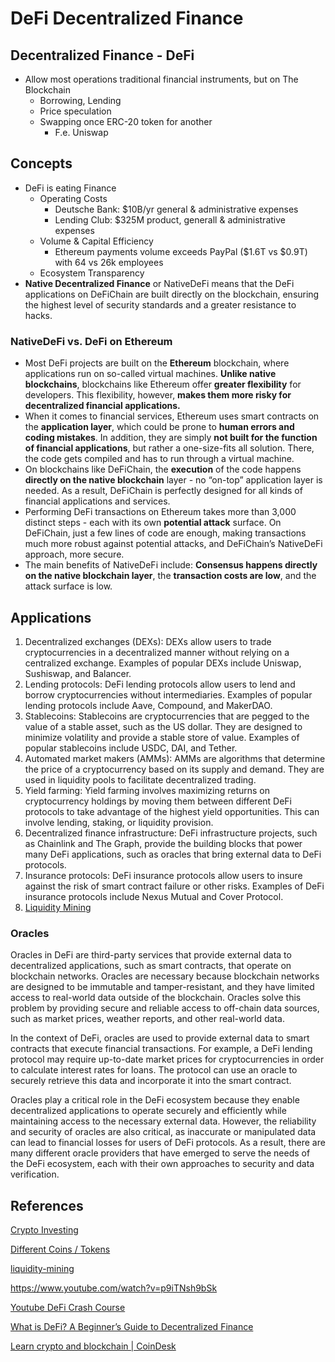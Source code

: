# DeFi Decentralized Finance

## Decentralized Finance - DeFi

- Allow most operations traditional financial instruments, but on The Blockchain
  - Borrowing, Lending
  - Price speculation
  - Swapping once ERC-20 token for another
    - F.e. Uniswap

## Concepts

- DeFi is eating Finance
  - Operating Costs
    - Deutsche Bank: $10B/yr general & administrative expenses
    - Lending Club: $325M product, generall & administrative expenses
  - Volume & Capital Efficiency
    - Ethereum payments volume exceeds PayPal ($1.6T vs $0.9T) with 64 vs 26k employees
  - Ecosystem Transparency
- **Native Decentralized Finance** or NativeDeFi means that the DeFi applications on DeFiChain are built directly on the blockchain, ensuring the highest level of security standards and a greater resistance to hacks.

### NativeDeFi vs. DeFi on Ethereum

- Most DeFi projects are built on the **Ethereum** blockchain, where applications run on so-called virtual machines. **Unlike native blockchains**, blockchains like Ethereum offer **greater flexibility** for developers. This flexibility, however, **makes them more risky for decentralized financial applications.**
- When it comes to financial services, Ethereum uses smart contracts on the **application layer**, which could be prone to **human errors and coding mistakes**. In addition, they are simply **not built for the function of financial applications**, but rather a one-size-fits all solution. There, the code gets compiled and has to run through a virtual machine.
- On blockchains like DeFiChain, the **execution** of the code happens **directly on the native blockchain** layer - no “on-top” application layer is needed. As a result, DeFiChain is perfectly designed for all kinds of financial applications and services.
- Performing DeFi transactions on Ethereum takes more than 3,000 distinct steps - each with its own **potential attack** surface. On DeFiChain, just a few lines of code are enough, making transactions much more robust against potential attacks, and DeFiChain’s NativeDeFi approach, more secure.
- The main benefits of NativeDeFi include: **Consensus happens directly on the native blockchain layer**, the **transaction costs are low**, and the attack surface is low.

## Applications

1. Decentralized exchanges (DEXs): DEXs allow users to trade cryptocurrencies in a decentralized manner without relying on a centralized exchange. Examples of popular DEXs include Uniswap, Sushiswap, and Balancer.
2. Lending protocols: DeFi lending protocols allow users to lend and borrow cryptocurrencies without intermediaries. Examples of popular lending protocols include Aave, Compound, and MakerDAO.
3. Stablecoins: Stablecoins are cryptocurrencies that are pegged to the value of a stable asset, such as the US dollar. They are designed to minimize volatility and provide a stable store of value. Examples of popular stablecoins include USDC, DAI, and Tether.
4. Automated market makers (AMMs): AMMs are algorithms that determine the price of a cryptocurrency based on its supply and demand. They are used in liquidity pools to facilitate decentralized trading.
5. Yield farming: Yield farming involves maximizing returns on cryptocurrency holdings by moving them between different DeFi protocols to take advantage of the highest yield opportunities. This can involve lending, staking, or liquidity provision.
6. Decentralized finance infrastructure: DeFi infrastructure projects, such as Chainlink and The Graph, provide the building blocks that power many DeFi applications, such as oracles that bring external data to DeFi protocols.
7. Insurance protocols: DeFi insurance protocols allow users to insure against the risk of smart contract failure or other risks. Examples of DeFi insurance protocols include Nexus Mutual and Cover Protocol.
8. [Liquidity Mining](decentralized-applications/liquidity-mining.md)

### Oracles

Oracles in DeFi are third-party services that provide external data to decentralized applications, such as smart contracts, that operate on blockchain networks. Oracles are necessary because blockchain networks are designed to be immutable and tamper-resistant, and they have limited access to real-world data outside of the blockchain. Oracles solve this problem by providing secure and reliable access to off-chain data sources, such as market prices, weather reports, and other real-world data.

In the context of DeFi, oracles are used to provide external data to smart contracts that execute financial transactions. For example, a DeFi lending protocol may require up-to-date market prices for cryptocurrencies in order to calculate interest rates for loans. The protocol can use an oracle to securely retrieve this data and incorporate it into the smart contract.

Oracles play a critical role in the DeFi ecosystem because they enable decentralized applications to operate securely and efficiently while maintaining access to the necessary external data. However, the reliability and security of oracles are also critical, as inaccurate or manipulated data can lead to financial losses for users of DeFi protocols. As a result, there are many different oracle providers that have emerged to serve the needs of the DeFi ecosystem, each with their own approaches to security and data verification.

## References

[Crypto Investing](crypto-investing)

[Different Coins / Tokens](decentralized-applications/coins-tokens-chains/readme.md)

[liquidity-mining](decentralized-applications/liquidity-mining.md)

<https://www.youtube.com/watch?v=p9iTNsh9bSk>

[Youtube DeFi Crash Course](https://www.youtube.com/playlist?list=PLZYHS2HeJ5ejvwRrGI4Wgi5HVVwvvow7R)

[What is DeFi? A Beginner’s Guide to Decentralized Finance](https://www.youtube.com/watch?v=btB__oHQ0sU)

[Learn crypto and blockchain | CoinDesk](https://www.coindesk.com/learn/defi/)
